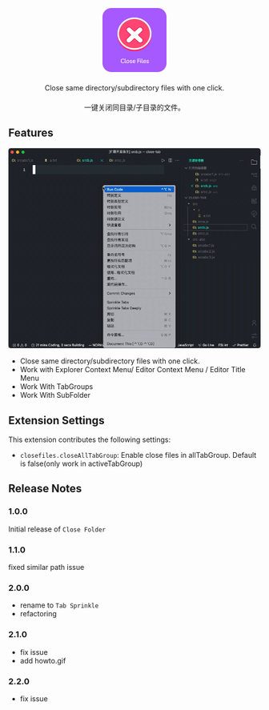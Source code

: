 <div style="text-align:center">

![logo](assets/icon.png)

</div>

<p style="margin-top:20px;text-align:center">
Close same directory/subdirectory files with one click.
</p>

<p style="margin-top:20px;text-align:center">
一键关闭同目录/子目录的文件。
</p>

## Features

![how_to_use](assets/howto.gif)

-   Close same directory/subdirectory files with one click.
-   Work with Explorer Context Menu/ Editor Context Menu / Editor Title Menu
-   Work With TabGroups
-   Work With SubFolder

## Extension Settings

This extension contributes the following settings:

-   `closefiles.closeAllTabGroup`: Enable close files in allTabGroup. Default is false(only work in activeTabGroup)

## Release Notes

### 1.0.0

Initial release of `Close Folder`

### 1.1.0

fixed similar path issue

### 2.0.0

-   rename to `Tab Sprinkle`
-   refactoring

### 2.1.0

-   fix issue
-   add howto.gif

### 2.2.0

-   fix issue
